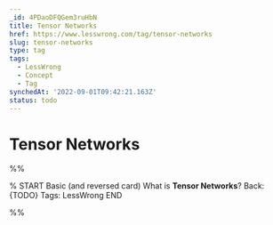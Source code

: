 ```yaml
---
_id: 4PDaoDFQGem3ruHbN
title: Tensor Networks
href: https://www.lesswrong.com/tag/tensor-networks
slug: tensor-networks
type: tag
tags:
  - LessWrong
  - Concept
  - Tag
synchedAt: '2022-09-01T09:42:21.163Z'
status: todo
---
```


# Tensor Networks


%%

% START
Basic (and reversed card)
What is **Tensor Networks**?
Back: {TODO}
Tags: LessWrong
END
<!--ID: 1663156964863-->


%%
	
